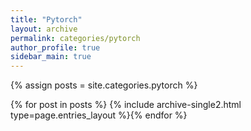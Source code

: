 ```yaml
---
title: "Pytorch"
layout: archive
permalink: categories/pytorch
author_profile: true
sidebar_main: true
---
```


{% assign posts = site.categories.pytorch %}

{% for post in posts %} {% include archive-single2.html type=page.entries_layout %}{% endfor %}

